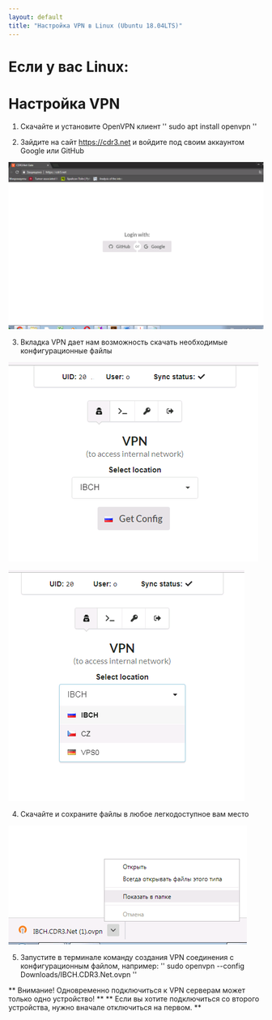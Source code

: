 ```yaml
---
layout: default
title: "Настройка VPN в Linux (Ubuntu 18.04LTS)"
---
```


# Если у вас Linux: 
# Настройка VPN

1) Скачайте и установите OpenVPN клиент 
  '' sudo apt install openvpn ''

2) Зайдите на сайт https://cdr3.net и войдите под своим аккаунтом Google или GitHub 

![2](/img/vpn-windows/4.png)

3) Вкладка VPN дает нам возможность скачать необходимые конфигурационные файлы

![3-1](/img/vpn-windows/5-1.png)

![3-2](/img/vpn-windows/5-2.png)

4) Скачайте и сохраните файлы в любое легкодоступное вам место

![4](/img/vpn-windows/6.png)

5) Запустите в терминале команду создания VPN соединения с конфигурационным файлом, например:
  '' sudo openvpn --config Downloads/IBCH.CDR3.Net.ovpn ''

** Внимание! Одновременно подключиться к VPN серверам может только одно устройство! **
** Если вы хотите подключиться со второго устройства, нужно вначале отключиться на первом. ** 
